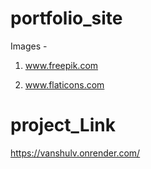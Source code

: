 # portfolio_site
Images - 
1. www.freepik.com 

2. www.flaticons.com

# project_Link
https://vanshulv.onrender.com/